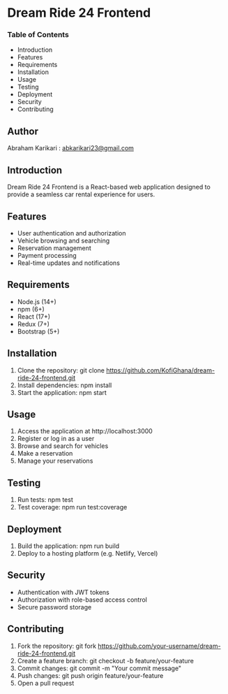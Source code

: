 # Dream Ride 24 Frontend

### Table of Contents

* Introduction
* Features
* Requirements
* Installation
* Usage
* Testing
* Deployment
* Security
* Contributing

## Author

Abraham Karikari : abkarikari23@gmail.com

## Introduction

Dream Ride 24 Frontend is a React-based web application designed to provide a seamless car rental experience for users.

## Features

* User authentication and authorization
* Vehicle browsing and searching
* Reservation management
* Payment processing
* Real-time updates and notifications

## Requirements

* Node.js (14+)
* npm (6+)
* React (17+)
* Redux (7+)
* Bootstrap (5+)

## Installation

1. Clone the repository: git clone https://github.com/KofiGhana/dream-ride-24-frontend.git
2. Install dependencies: npm install
3. Start the application: npm start

## Usage

1. Access the application at http://localhost:3000
2. Register or log in as a user
3. Browse and search for vehicles
4. Make a reservation
5. Manage your reservations

## Testing

1. Run tests: npm test
2. Test coverage: npm run test:coverage

## Deployment

1. Build the application: npm run build
2. Deploy to a hosting platform (e.g. Netlify, Vercel)

## Security

* Authentication with JWT tokens
* Authorization with role-based access control
* Secure password storage

## Contributing

1. Fork the repository: git fork https://github.com/your-username/dream-ride-24-frontend.git
2. Create a feature branch: git checkout -b feature/your-feature
3. Commit changes: git commit -m "Your commit message"
4. Push changes: git push origin feature/your-feature
5. Open a pull request

